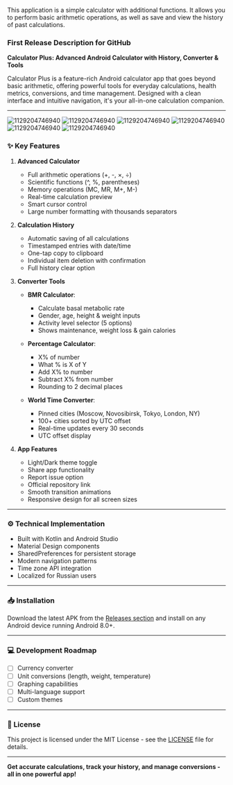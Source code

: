 This application is a simple calculator with additional functions. It allows you to perform basic arithmetic operations, as well as save and view the history of past calculations.

### First Release Description for GitHub

**Calculator Plus: Advanced Android Calculator with History, Converter & Tools**

Calculator Plus is a feature-rich Android calculator app that goes beyond basic arithmetic, offering powerful tools for everyday calculations, health metrics, conversions, and time management. Designed with a clean interface and intuitive navigation, it's your all-in-one calculation companion.

---
![1129204746940](https://user-images.githubusercontent.com/Simple-Calculator/blob/main/app/src/main/plus1%20(1).jpg)
![1129204746940](https://user-images.githubusercontent.com/Simple-Calculator/blob/main/app/src/main/plus1%20(2).jpg)
![1129204746940](https://user-images.githubusercontent.com/Simple-Calculator/blob/main/app/src/main/plus1%20(3).jpg)
![1129204746940](https://user-images.githubusercontent.com/Simple-Calculator/blob/main/app/src/main/plus1%20(4).jpg)
![1129204746940](https://user-images.githubusercontent.com/Simple-Calculator/blob/main/app/src/main/plus1%20(5).jpg)
![1129204746940](https://user-images.githubusercontent.com/Simple-Calculator/blob/main/app/src/main/plus1%20(6).jpg)

### ✨ Key Features

1. **Advanced Calculator**
   - Full arithmetic operations (+, -, ×, ÷)
   - Scientific functions (^, %, parentheses)
   - Memory operations (MC, MR, M+, M-)
   - Real-time calculation preview
   - Smart cursor control
   - Large number formatting with thousands separators

2. **Calculation History**
   - Automatic saving of all calculations
   - Timestamped entries with date/time
   - One-tap copy to clipboard
   - Individual item deletion with confirmation
   - Full history clear option

3. **Converter Tools**
   - **BMR Calculator**: 
     - Calculate basal metabolic rate
     - Gender, age, height & weight inputs
     - Activity level selector (5 options)
     - Shows maintenance, weight loss & gain calories
   
   - **Percentage Calculator**:
     - X% of number
     - What % is X of Y
     - Add X% to number
     - Subtract X% from number
     - Rounding to 2 decimal places

   - **World Time Converter**:
     - Pinned cities (Moscow, Novosibirsk, Tokyo, London, NY)
     - 100+ cities sorted by UTC offset
     - Real-time updates every 30 seconds
     - UTC offset display

4. **App Features**
   - Light/Dark theme toggle
   - Share app functionality
   - Report issue option
   - Official repository link
   - Smooth transition animations
   - Responsive design for all screen sizes

---

### ⚙️ Technical Implementation
- Built with Kotlin and Android Studio
- Material Design components
- SharedPreferences for persistent storage
- Modern navigation patterns
- Time zone API integration
- Localized for Russian users

---

### 📥 Installation
Download the latest APK from the [Releases section](link-to-releases) and install on any Android device running Android 8.0+.

---

### 💻 Development Roadmap
- [ ] Currency converter
- [ ] Unit conversions (length, weight, temperature)
- [ ] Graphing capabilities
- [ ] Multi-language support
- [ ] Custom themes

---

### 📜 License
This project is licensed under the MIT License - see the [LICENSE](LICENSE) file for details.

---

**Get accurate calculations, track your history, and manage conversions - all in one powerful app!**

